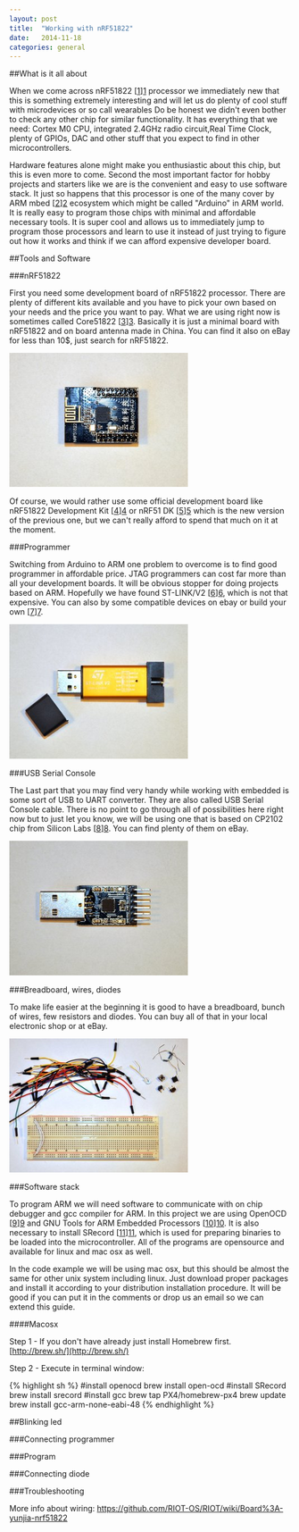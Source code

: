 ```yaml
---
layout: post
title:  "Working with nRF51822"
date:   2014-11-18
categories: general
---
```

##What is it all about

When we come across nRF51822 [[1]][1] processor we immediately new that this is something extremely interesting and will let us do
plenty of cool stuff with microdevices or so call wearables Do be honest we didn't even bother to check any other chip for 
similar functionality. It has everything that we need: Cortex M0 CPU, integrated 2.4GHz radio circuit,Real Time Clock, 
plenty of GPIOs, DAC and other stuff that you expect to find in other microcontrollers.

Hardware features alone might make you enthusiastic about this chip, but this is even more to come. Second the most important
factor for hobby projects and starters like we are is the convenient and easy to use software stack. It just so happens that
this processor is one of the many cover by ARM mbed [[2]][2] ecosystem which might be called "Arduino" in ARM world. It is
really easy to program those chips with minimal and affordable necessary tools. It is super cool and allows us to immediately 
jump to program those processors and learn to use it instead of just trying to figure out how it works and think if we can afford 
expensive developer board.

##Tools and Software

###nRF51822

First you need some development board of nRF51822 processor. There are plenty of different kits available and you have to pick your
own based on your needs and the price you want to pay. What we are using right now is sometimes called Core51822 [[3]][3]. Basically it is just
a minimal board with nRF51822 and on board antenna made in China. You can find it also on eBay for less than 10$, just search for nRF51822.

![Cheap development board for nRF51822][Core51822]

Of course, we would rather use some official development board like nRF51822 Development Kit [[4]][4] or nRF51 DK [[5]][5] 
which is the new version of the previous one, but we can't really afford to spend that much on it at the moment.

###Programmer

Switching from Arduino to ARM one problem to overcome is to find good programmer in affordable price. JTAG programmers can cost
far more than all your development boards. It will be obvious stopper for doing projects based on ARM. Hopefully we have found
ST-LINK/V2 [[6]][6], which is not that expensive. You can also by some compatible devices on ebay or build your own [[7]][7].

![ST-Link V2 mini programmer][ST-Link V2 mini]

###USB Serial Console

The Last part that you may find very handy while working with embedded is some sort of USB to UART converter. They are also
called USB Serial Console cable. There is no point to go through all of possibilities here right now but to just let you know,
we will be using one that is based on CP2102 chip from Silicon Labs [[8]][8]. You can find plenty of them on eBay. 

![Mini CP2102 USB 2.0 to UART][Mini CP2102]

###Breadboard, wires, diodes

To make life easier at the beginning it is good to have a breadboard, bunch of wires, few resistors and diodes. You 
can buy all of that in your local electronic shop or at eBay.
 
![Breadboard with some wires][Breadboard]

###Software stack

To program ARM we will need software to communicate with on chip debugger and gcc compiler for ARM. In this project we are 
using OpenOCD [[9]][9] and GNU Tools for ARM Embedded Processors [[10]][10]. It is also necessary to install SRecord [[11]][11], 
which is used for preparing binaries to be loaded into the microcontroller. All of the programs are opensource and available for linux and mac osx as well.

In the code example we will be using mac osx, but this should be almost the same for other unix system including linux. Just download proper packages and install it according to your distribution installation procedure. It will be good if you can put it in the
comments or drop us an email so we can extend this guide. 

####Macosx 

Step 1 - If you don't have already just install Homebrew first.  
[http://brew.sh/](http://brew.sh/)

Step 2 - Execute in terminal window:

{% highlight sh %}
#install openocd
brew install open-ocd
#install SRecord
brew install srecord
#install gcc
brew tap PX4/homebrew-px4
brew update
brew install gcc-arm-none-eabi-48
{% endhighlight %}

##Blinking led

###Connecting programmer

###Program

###Connecting diode

###Troubleshooting 

More info about wiring:
https://github.com/RIOT-OS/RIOT/wiki/Board%3A-yunjia-nrf51822



[1]: https://www.nordicsemi.com/eng/Products/Bluetooth-Smart-Bluetooth-low-energy/nRF51822
[2]: http://developer.mbed.org/platforms/Nordic-nRF51822/
[3]: http://www.wvshare.com/product/Core51822.htm
[4]: https://www.nordicsemi.com/eng/Products/Bluetooth-Smart-Bluetooth-low-energy/nRF51822-Development-Kit
[5]: https://www.nordicsemi.com/eng/Products/nRF51-DK
[6]: http://www.st.com/web/catalog/tools/FM146/CL1984/SC724/SS1677/PF251168
[7]: http://www.micromouseonline.com/2014/01/05/mini-st-linkv2-programmer/
[8]: http://www.silabs.com/products/interface/usbtouart/Pages/usb-to-uart-bridge.aspx
[9]: http://openocd.sourceforge.net
[10]: https://launchpad.net/gcc-arm-embedded
[11]: http://srecord.sourceforge.net

[99]: https://developer.mbed.org/handbook/Debugging

[Core51822]: /img/posts/general/core51822.jpg  "Cheap development board for nRF51822"
[ST-Link V2 mini]: /img/posts/general/stlinkv2.jpg  "ST-Link V2 mini programmer"
[Mini CP2102]: /img/posts/general/cp2102.jpg "Mini CP2102 USB 2.0 to UART"
[Breadboard]: /img/posts/general/breadboard.jpg "Breadboard with some wires"